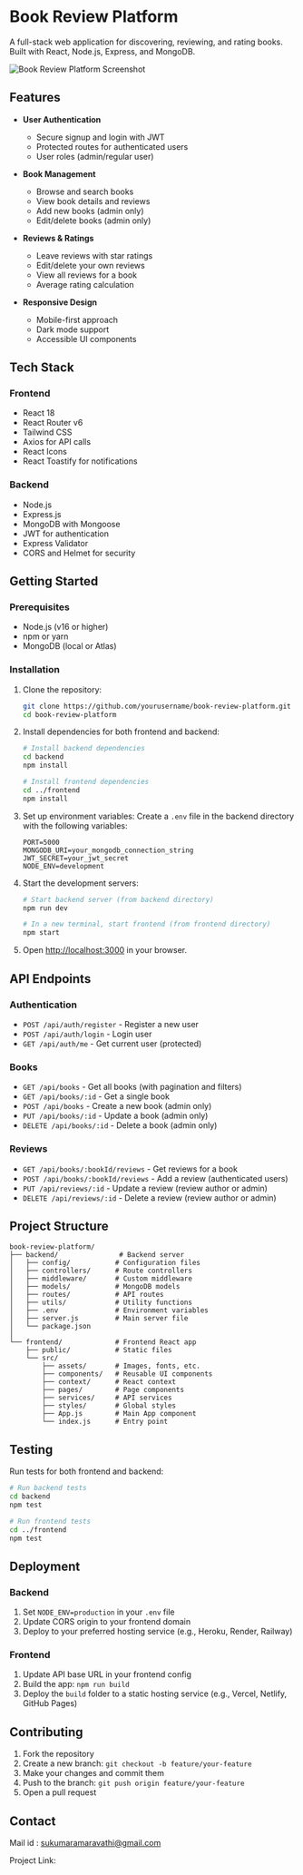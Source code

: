 # Book Review Platform

A full-stack web application for discovering, reviewing, and rating books. Built with React, Node.js, Express, and MongoDB.

![Book Review Platform Screenshot](screenshot.png)

## Features

- **User Authentication**
  - Secure signup and login with JWT
  - Protected routes for authenticated users
  - User roles (admin/regular user)

- **Book Management**
  - Browse and search books
  - View book details and reviews
  - Add new books (admin only)
  - Edit/delete books (admin only)

- **Reviews & Ratings**
  - Leave reviews with star ratings
  - Edit/delete your own reviews
  - View all reviews for a book
  - Average rating calculation

- **Responsive Design**
  - Mobile-first approach
  - Dark mode support
  - Accessible UI components

## Tech Stack

### Frontend
- React 18
- React Router v6
- Tailwind CSS
- Axios for API calls
- React Icons
- React Toastify for notifications

### Backend
- Node.js
- Express.js
- MongoDB with Mongoose
- JWT for authentication
- Express Validator
- CORS and Helmet for security

## Getting Started

### Prerequisites

- Node.js (v16 or higher)
- npm or yarn
- MongoDB (local or Atlas)

### Installation

1. Clone the repository:
   ```bash
   git clone https://github.com/yourusername/book-review-platform.git
   cd book-review-platform
   ```

2. Install dependencies for both frontend and backend:
   ```bash
   # Install backend dependencies
   cd backend
   npm install
   
   # Install frontend dependencies
   cd ../frontend
   npm install
   ```

3. Set up environment variables:
   Create a `.env` file in the backend directory with the following variables:
   ```
   PORT=5000
   MONGODB_URI=your_mongodb_connection_string
   JWT_SECRET=your_jwt_secret
   NODE_ENV=development
   ```

4. Start the development servers:
   ```bash
   # Start backend server (from backend directory)
   npm run dev
   
   # In a new terminal, start frontend (from frontend directory)
   npm start
   ```

5. Open [http://localhost:3000](http://localhost:3000) in your browser.

## API Endpoints

### Authentication
- `POST /api/auth/register` - Register a new user
- `POST /api/auth/login` - Login user
- `GET /api/auth/me` - Get current user (protected)

### Books
- `GET /api/books` - Get all books (with pagination and filters)
- `GET /api/books/:id` - Get a single book
- `POST /api/books` - Create a new book (admin only)
- `PUT /api/books/:id` - Update a book (admin only)
- `DELETE /api/books/:id` - Delete a book (admin only)

### Reviews
- `GET /api/books/:bookId/reviews` - Get reviews for a book
- `POST /api/books/:bookId/reviews` - Add a review (authenticated users)
- `PUT /api/reviews/:id` - Update a review (review author or admin)
- `DELETE /api/reviews/:id` - Delete a review (review author or admin)

## Project Structure

```
book-review-platform/
├── backend/               # Backend server
│   ├── config/           # Configuration files
│   ├── controllers/      # Route controllers
│   ├── middleware/       # Custom middleware
│   ├── models/           # MongoDB models
│   ├── routes/           # API routes
│   ├── utils/            # Utility functions
│   ├── .env              # Environment variables
│   ├── server.js         # Main server file
│   └── package.json
│
└── frontend/             # Frontend React app
    ├── public/           # Static files
    └── src/
        ├── assets/       # Images, fonts, etc.
        ├── components/   # Reusable UI components
        ├── context/      # React context
        ├── pages/        # Page components
        ├── services/     # API services
        ├── styles/       # Global styles
        ├── App.js        # Main App component
        └── index.js      # Entry point
```

## Testing

Run tests for both frontend and backend:

```bash
# Run backend tests
cd backend
npm test

# Run frontend tests
cd ../frontend
npm test
```

## Deployment

### Backend
1. Set `NODE_ENV=production` in your `.env` file
2. Update CORS origin to your frontend domain
3. Deploy to your preferred hosting service (e.g., Heroku, Render, Railway)

### Frontend
1. Update API base URL in your frontend config
2. Build the app: `npm run build`
3. Deploy the `build` folder to a static hosting service (e.g., Vercel, Netlify, GitHub Pages)

## Contributing

1. Fork the repository
2. Create a new branch: `git checkout -b feature/your-feature`
3. Make your changes and commit them
4. Push to the branch: `git push origin feature/your-feature`
5. Open a pull request

## Contact

Mail id : sukumaramaravathi@gmail.com

Project Link: 
